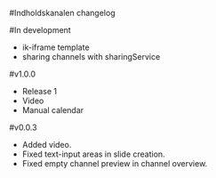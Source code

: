 #Indholdskanalen changelog

#In development
* ik-iframe template
* sharing channels with sharingService

#v1.0.0
* Release 1
* Video
* Manual calendar

#v0.0.3
* Added video.
* Fixed text-input areas in slide creation.
* Fixed empty channel preview in channel overview.
